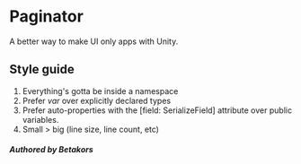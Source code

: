 # Paginator

A better way to make UI only apps with Unity.

## Style guide

<ol>
    <li>Everything's gotta be inside a namespace</li>
    <li>Prefer <i>var</i> over explicitly declared types</li>
    <li>Prefer auto-properties with the [field: SerializeField] attribute over public variables.</li>
    <li>Small > big (line size, line count, etc)</li>
</ol>

##### Authored by Betakors

